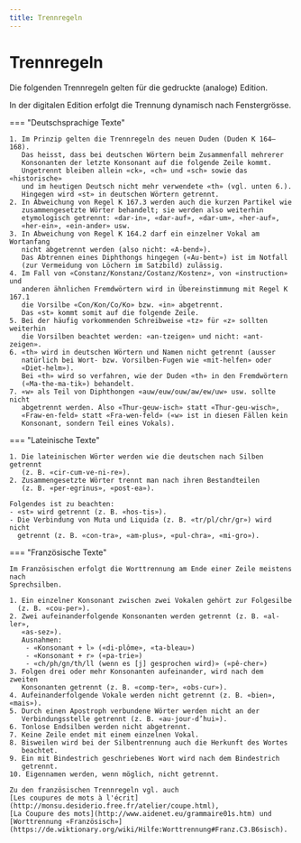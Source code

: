 ```yaml
---
title: Trennregeln
---
```


# Trennregeln

Die folgenden Trennregeln gelten für die gedruckte (analoge) Edition.

In der digitalen Edition erfolgt die Trennung dynamisch nach Fenstergrösse.

=== "Deutschsprachige Texte"
 
    1. Im Prinzip gelten die Trennregeln des neuen Duden (Duden K 164–168).
       Das heisst, dass bei deutschen Wörtern beim Zusammenfall mehrerer
       Konsonanten der letzte Konsonant auf die folgende Zeile kommt.
       Ungetrennt bleiben allein «ck», «ch» und «sch» sowie das «historische»
       und im heutigen Deutsch nicht mehr verwendete «th» (vgl. unten 6.).
       Hingegen wird «st» in deutschen Wörtern getrennt.
    2. In Abweichung von Regel K 167.3 werden auch die kurzen Partikel wie
       zusammengesetzte Wörter behandelt; sie werden also weiterhin
       etymologisch getrennt: «dar-in», «dar-auf», «dar-um», «her-auf»,
       «her-ein», «ein-ander» usw.
    3. In Abweichung von Regel K 164.2 darf ein einzelner Vokal am Wortanfang
       nicht abgetrennt werden (also nicht: «A-bend»).
       Das Abtrennen eines Diphthongs hingegen («Au-bent») ist im Notfall
       (zur Vermeidung von Löchern im Satzbild) zulässig.
    4. Im Fall von «Constanz/Konstanz/Costanz/Kostenz», von «instruction» und
       anderen ähnlichen Fremdwörtern wird in Übereinstimmung mit Regel K 167.1
       die Vorsilbe «Con/Kon/Co/Ko» bzw. «in» abgetrennt.
       Das «st» kommt somit auf die folgende Zeile.
    5. Bei der häufig vorkommenden Schreibweise «tz» für «z» sollten weiterhin
       die Vorsilben beachtet werden: «an-tzeigen» und nicht: «ant-zeigen».
    6. «th» wird in deutschen Wörtern und Namen nicht getrennt (ausser
       natürlich bei Wort- bzw. Vorsilben-Fugen wie «mit-helfen» oder
       «Diet-helm»).
       Bei «th» wird so verfahren, wie der Duden «th» in den Fremdwörtern
       («Ma-the-ma-tik») behandelt.
    7. «w» als Teil von Diphthongen «auw/euw/ouw/aw/ew/uw» usw. sollte nicht
       abgetrennt werden. Also «Thur-geuw-isch» statt «Thur-geu-wisch»,
       «Fraw-en-feld» statt «Fra-wen-feld» («w» ist in diesen Fällen kein
       Konsonant, sondern Teil eines Vokals).

=== "Lateinische Texte"

    1. Die lateinischen Wörter werden wie die deutschen nach Silben getrennt
       (z. B. «cir-cum-ve-ni-re»).
    2. Zusammengesetzte Wörter trennt man nach ihren Bestandteilen
       (z. B. «per-egrinus», «post-ea»).

    Folgendes ist zu beachten:  
    - «st» wird getrennt (z. B. «hos-tis»).  
    - Die Verbindung von Muta und Liquida (z. B. «tr/pl/chr/gr») wird nicht
      getrennt (z. B. «con-tra», «am-plus», «pul-chra», «mi-gro»).

=== "Französische Texte" 

    Im Französischen erfolgt die Worttrennung am Ende einer Zeile meistens nach
    Sprechsilben.

    1. Ein einzelner Konsonant zwischen zwei Vokalen gehört zur Folgesilbe
      (z. B. «cou-per»).
    2. Zwei aufeinanderfolgende Konsonanten werden getrennt (z. B. «al-ler»,
       «as-sez»).  
       Ausnahmen:  
        - «Konsonant + l» («di-plôme», «ta-bleau»)  
        - «Konsonant + r» («pa-trie»)  
        - «ch/ph/gn/th/ll (wenn es [j] gesprochen wird)» («pê-cher»)  
    3. Folgen drei oder mehr Konsonanten aufeinander, wird nach dem zweiten
       Konsonanten getrennt (z. B. «comp-ter», «obs-cur»).
    4. Aufeinanderfolgende Vokale werden nicht getrennt (z. B. «bien», «mais»).
    5. Durch einen Apostroph verbundene Wörter werden nicht an der
       Verbindungsstelle getrennt (z. B. «au-jour-d’hui»).
    6. Tonlose Endsilben werden nicht abgetrennt.
    7. Keine Zeile endet mit einem einzelnen Vokal.
    8. Bisweilen wird bei der Silbentrennung auch die Herkunft des Wortes
       beachtet.
    9. Ein mit Bindestrich geschriebenes Wort wird nach dem Bindestrich
       getrennt.
    10. Eigennamen werden, wenn möglich, nicht getrennt.
   
    Zu den französischen Trennregeln vgl. auch
    [Les coupures de mots à l'écrit](http://monsu.desiderio.free.fr/atelier/coupe.html),
    [La Coupure des mots](http://www.aidenet.eu/grammaire01s.htm) und
    [Worttrennung «Französisch»](https://de.wiktionary.org/wiki/Hilfe:Worttrennung#Franz.C3.B6sisch).
